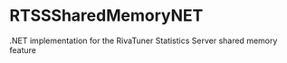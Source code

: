 RTSSSharedMemoryNET
===================

.NET implementation for the RivaTuner Statistics Server shared memory feature
